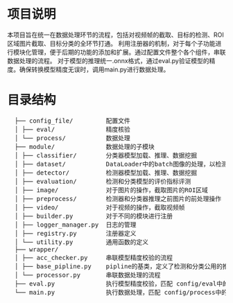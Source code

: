 # 项目说明
  本项目旨在统一在数据处理环节的流程，包括对视频帧的截取、目标的检测、ROI区域图片截取、目标分类的全环节打通。
  利用注册器的机制，对于每个子功能进行模块化管理，便于后期的功能的添加和扩展。通过配置文件整个各个组件，串联数据处理的流程。
  对于模型的推理统一.onnx格式，通过eval.py验证模型的精度。确保转换模型精度无误时，调用main.py进行数据处理。

# 目录结构
<pre>
  ├── config_file/         配置文件    
  │ ├── eval/              精度核验  
  │ └── process/           数据处理  
  ├── module/              数据处理的子模块  
  │ ├── classifier/        分类器模型加载、推理、数据挖掘
  │ ├── dataset/           DataLoader中的batch图像的处理，以检测和分类区分
  │ ├── detector/          检测器模型加载、推理、数据挖掘
  │ ├── evaluation/        检测和分类模型的评价指标评测
  │ ├── image/             对于图片的操作，截取图片的ROI区域
  │ ├── preprocess/        检测器和分类器推理之前图片的前处理操作
  │ ├── video/             对于视频的操作，截取视频帧
  │ ├── builder.py         对于不同的模块进行注册
  │ ├── logger_manager.py  日志的管理
  │ ├── registry.py        注册器定义
  │ └── utility.py         通用函数的定义
  ├── wrapper/  
  │ ├── acc_checker.py     串联模型精度校验的流程
  │ ├── base_pipline.py    pipline的基类，定义了检测和分类公用的推理部分
  │ └── processor.py       串联数据处理的流程
  ├── eval.py              执行模型精度校验，匹配 config/eval中的配置文件
  └── main.py              执行数据处理，匹配 config/process中的配置文件
</pre>